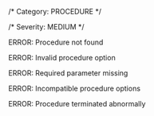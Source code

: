 /\* Category: PROCEDURE \*/

/\* Severity: MEDIUM \*/

ERROR: Procedure not found

ERROR: Invalid procedure option

ERROR: Required parameter missing

ERROR: Incompatible procedure options

ERROR: Procedure terminated abnormally

